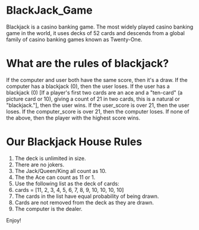 # BlackJack_Game
Blackjack is a casino banking game. The most widely played casino banking game in the world, it uses decks of 52 cards and descends from a global family of casino banking games known as Twenty-One.

# What are the rules of blackjack?

  If the computer and user both have the same score, then it's a draw. If the computer has a blackjack (0), then the user loses. If the user has a blackjack (0) [If a player's first two cards are an ace and a "ten-card" (a picture card or 10), giving a count of 21 in two cards, this is a natural or "blackjack."], then the user wins. If the user_score is over 21, then the user loses. If the computer_score is over 21, then the computer loses. If none of the above, then the player with the highest score wins.
  
# Our Blackjack House Rules
1. The deck is unlimited in size. 
2. There are no jokers. 
3. The Jack/Queen/King all count as 10.
4. The the Ace can count as 11 or 1.
5. Use the following list as the deck of cards:
6. cards = [11, 2, 3, 4, 5, 6, 7, 8, 9, 10, 10, 10, 10]
7. The cards in the list have equal probability of being drawn.
8. Cards are not removed from the deck as they are drawn.
9. The computer is the dealer.
  
Enjoy!
